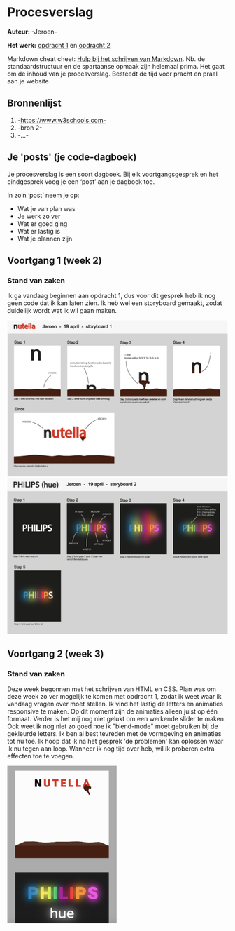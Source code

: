 # Procesverslag
**Auteur:** -Jeroen-

**Het werk:** [opdracht 1](opdracht1/index.html) en [opdracht 2](opdracht2/index.html)


Markdown cheat cheet: [Hulp bij het schrijven van Markdown](https://github.com/adam-p/markdown-here/wiki/Markdown-Cheatsheet). Nb. de standaardstructuur en de spartaanse opmaak zijn helemaal prima. Het gaat om de inhoud van je procesverslag. Besteedt de tijd voor pracht en praal aan je website.



## Bronnenlijst
1. -https://www.w3schools.com-
2. -bron 2-
3. -...-



## Je 'posts' (je code-dagboek)

Je procesverslag is een soort dagboek.
Bij elk voortgangsgesprek en het eindgesprek voeg je een ‘post’ aan je dagboek toe.

In zo’n ‘post’ neem je op:
- Wat je van plan was
- Je werk zo ver
- Wat er goed ging
- Wat er lastig is
- Wat je plannen zijn

## Voortgang 1 (week 2)

### Stand van zaken

Ik ga vandaag beginnen aan opdracht 1, dus voor dit gesprek heb ik nog geen code dat ik kan laten zien. Ik heb wel een storyboard gemaakt, zodat duidelijk wordt wat ik wil gaan maken. 

<img src="opdracht1/images/FrontendVoorDesigners1.png" width="600px" alt="omschrijving van de pagina">

<img src="opdracht1/images/FrontendVoorDesigners2.png" width="600px" alt="omschrijving van de pagina">

## Voortgang 2 (week 3)

### Stand van zaken

Deze week begonnen met het schrijven van HTML en CSS. Plan was om deze week zo ver mogelijk te komen met opdracht 1, zodat ik weet waar ik vandaag vragen over moet stellen. Ik vind het lastig de letters en animaties responsive te maken. Op dit moment zijn de animaties alleen juist op één formaat. Verder is het mij nog niet gelukt om een werkende slider te maken. Ook weet ik nog niet zo goed hoe ik "blend-mode" moet gebruiken bij de gekleurde letters. Ik ben al best tevreden met de vormgeving en animaties tot nu toe. Ik hoop dat ik na het gesprek 'de problemen' kan oplossen waar ik nu tegen aan loop. Wanneer ik nog tijd over heb, wil ik proberen extra effecten toe te voegen. 

<img src="opdracht1/images/FrontendVoorDesigners3.png" width="250px" alt="omschrijving van de pagina">